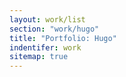 ```yaml
---
layout: work/list
section: "work/hugo"
title: "Portfolio: Hugo"
indentifer: work
sitemap: true
---
```

